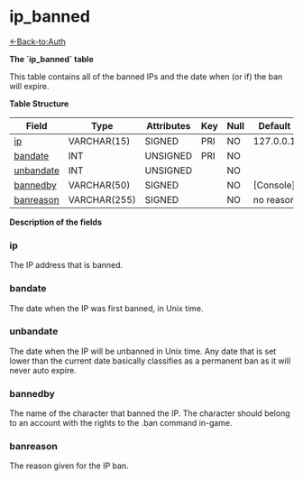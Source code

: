 # ip\_banned

[<-Back-to:Auth](database-auth)

**The \`ip\_banned\` table**

This table contains all of the banned IPs and the date when (or if) the ban will expire.

**Table Structure**

| Field          | Type         | Attributes | Key | Null | Default   | Extra | Comment |
| -------------- | ------------ | ---------- | --- | ---- | --------- | ----- | ------- |
| [ip][1]        | VARCHAR(15)  | SIGNED     | PRI | NO   | 127.0.0.1 |       |         |
| [bandate][2]   | INT          | UNSIGNED   | PRI | NO   |           |       |         |
| [unbandate][3] | INT          | UNSIGNED   |     | NO   |           |       |         |
| [bannedby][4]  | VARCHAR(50)  | SIGNED     |     | NO   | [Console] |       |         |
| [banreason][5] | VARCHAR(255) | SIGNED     |     | NO   | no reason |       |         |

[1]: #ip
[2]: #bandate
[3]: #unbandate
[4]: #bannedby
[5]: #banreason

**Description of the fields**

### ip

The IP address that is banned.

### bandate

The date when the IP was first banned, in Unix time.

### unbandate

The date when the IP will be unbanned in Unix time. Any date that is set lower than the current date basically classifies as a permanent ban as it will never auto expire.

### bannedby

The name of the character that banned the IP. The character should belong to an account with the rights to the .ban command in-game.

### banreason

The reason given for the IP ban.
